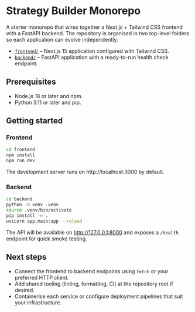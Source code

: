 # Strategy Builder Monorepo

A starter monorepo that wires together a Next.js + Tailwind CSS frontend with a FastAPI backend. The repository is organised in two top-level folders so each application can evolve independently.

- [`frontend/`](frontend/) – Next.js 15 application configured with Tailwind CSS.
- [`backend/`](backend/) – FastAPI application with a ready-to-run health check endpoint.

## Prerequisites

- Node.js 18 or later and npm.
- Python 3.11 or later and pip.

## Getting started

### Frontend

```bash
cd frontend
npm install
npm run dev
```

The development server runs on http://localhost:3000 by default.

### Backend

```bash
cd backend
python -m venv .venv
source .venv/bin/activate
pip install -e .
uvicorn app.main:app --reload
```

The API will be available on http://127.0.0.1:8000 and exposes a `/health` endpoint for quick smoke testing.

## Next steps

- Connect the frontend to backend endpoints using `fetch` or your preferred HTTP client.
- Add shared tooling (linting, formatting, CI) at the repository root if desired.
- Containerise each service or configure deployment pipelines that suit your infrastructure.
